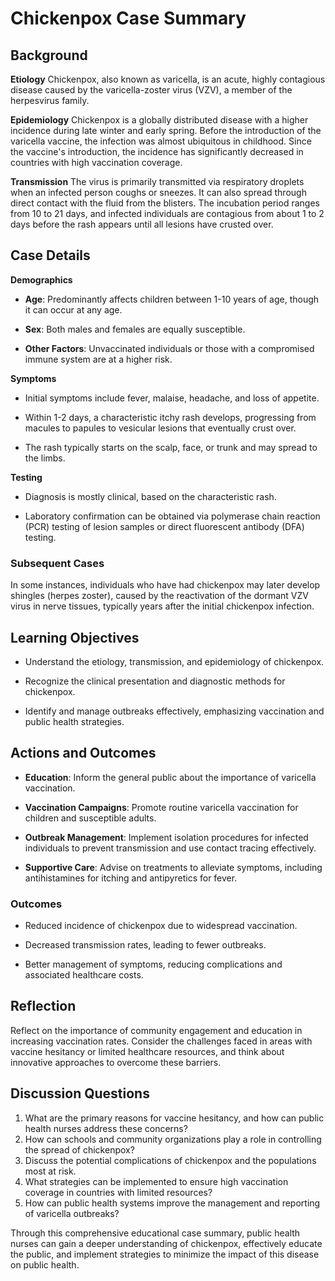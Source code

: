 # Chickenpox Case Summary

## Background

**Etiology**
Chickenpox, also known as varicella, is an acute, highly contagious disease caused by the varicella-zoster virus (VZV), a member of the herpesvirus family.

**Epidemiology**
Chickenpox is a globally distributed disease with a higher incidence during late winter and early spring. Before the introduction of the varicella vaccine, the infection was almost ubiquitous in childhood. Since the vaccine's introduction, the incidence has significantly decreased in countries with high vaccination coverage.

**Transmission**
The virus is primarily transmitted via respiratory droplets when an infected person coughs or sneezes. It can also spread through direct contact with the fluid from the blisters. The incubation period ranges from 10 to 21 days, and infected individuals are contagious from about 1 to 2 days before the rash appears until all lesions have crusted over.

## Case Details

**Demographics**

- **Age**: Predominantly affects children between 1-10 years of age, though it can occur at any age.

- **Sex**: Both males and females are equally susceptible.

- **Other Factors**: Unvaccinated individuals or those with a compromised immune system are at a higher risk.

**Symptoms**

- Initial symptoms include fever, malaise, headache, and loss of appetite.

- Within 1-2 days, a characteristic itchy rash develops, progressing from macules to papules to vesicular lesions that eventually crust over.

- The rash typically starts on the scalp, face, or trunk and may spread to the limbs.

**Testing**

- Diagnosis is mostly clinical, based on the characteristic rash.

- Laboratory confirmation can be obtained via polymerase chain reaction (PCR) testing of lesion samples or direct fluorescent antibody (DFA) testing.

### Subsequent Cases
In some instances, individuals who have had chickenpox may later develop shingles (herpes zoster), caused by the reactivation of the dormant VZV virus in nerve tissues, typically years after the initial chickenpox infection.

## Learning Objectives

- Understand the etiology, transmission, and epidemiology of chickenpox.

- Recognize the clinical presentation and diagnostic methods for chickenpox.

- Identify and manage outbreaks effectively, emphasizing vaccination and public health strategies.

## Actions and Outcomes

- **Education**: Inform the general public about the importance of varicella vaccination.

- **Vaccination Campaigns**: Promote routine varicella vaccination for children and susceptible adults.

- **Outbreak Management**: Implement isolation procedures for infected individuals to prevent transmission and use contact tracing effectively.

- **Supportive Care**: Advise on treatments to alleviate symptoms, including antihistamines for itching and antipyretics for fever.

### Outcomes

- Reduced incidence of chickenpox due to widespread vaccination.

- Decreased transmission rates, leading to fewer outbreaks.

- Better management of symptoms, reducing complications and associated healthcare costs.

## Reflection
Reflect on the importance of community engagement and education in increasing vaccination rates. Consider the challenges faced in areas with vaccine hesitancy or limited healthcare resources, and think about innovative approaches to overcome these barriers.

## Discussion Questions
1. What are the primary reasons for vaccine hesitancy, and how can public health nurses address these concerns?
2. How can schools and community organizations play a role in controlling the spread of chickenpox?
3. Discuss the potential complications of chickenpox and the populations most at risk.
4. What strategies can be implemented to ensure high vaccination coverage in countries with limited resources?
5. How can public health systems improve the management and reporting of varicella outbreaks?

Through this comprehensive educational case summary, public health nurses can gain a deeper understanding of chickenpox, effectively educate the public, and implement strategies to minimize the impact of this disease on public health.